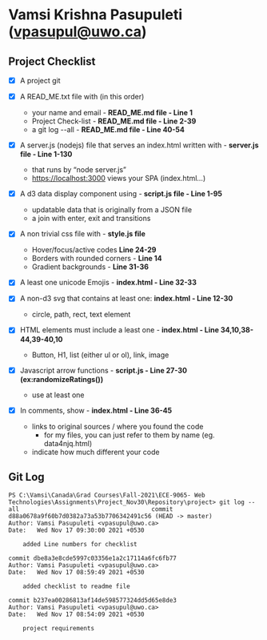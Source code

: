 # Vamsi Krishna Pasupuleti (vpasupul@uwo.ca)

## Project Checklist

- [x] A project git

- [x] A READ_ME.txt file with (in this order)
  - your name and email - **READ_ME.md file - Line 1**
  - Project Check-list - **READ_ME.md file - Line 2-39**
  - a git log --all - **READ_ME.md file - Line 40-54**

- [x] A server.js (nodejs) file that serves an index.html written with - **server.js file - Line 1-130**

  - that runs by “node server.js” 
  - <https://localhost:3000> views your SPA (index.html…)

- [x] A d3 data display component using - **script.js file - Line 1-95**
  - updatable data that is originally from a JSON file
  - a join with enter, exit and transitions

- [x] A non trivial css file with - **style.js file**
  - Hover/focus/active codes **Line 24-29**
  - Borders with rounded corners - **Line 14**
  - Gradient backgrounds - **Line 31-36**

- [x] A least one unicode Emojis - **index.html - Line 32-33**

- [x] A non-d3 svg that contains at least one: **index.html - Line 12-30**
  - circle, path, rect, text element
- [x] HTML elements must include a least one - **index.html - Line 34,10,38-44,39-40,10**
  - Button, H1, list (either ul or ol), link, image

- [x] Javascript arrow functions - **script.js - Line 27-30 (ex:randomizeRatings())**
  - use at least one

- [x] In comments, show - **index.html - Line 36-45**
  - links to original sources / where you found the code
    - for my files, you can just refer to them by name (eg. data4njq.html)
  - indicate how much different your code

## Git Log

```text
PS C:\Vamsi\Canada\Grad Courses\Fall-2021\ECE-9065- Web Technologies\Assignments\Project_Nov30\Repository\project> git log --all                                     commit d88a0678a9f60b7d0382a73a53b7706342491c56 (HEAD -> master)
Author: Vamsi Pasupuleti <vpasupul@uwo.ca>
Date:   Wed Nov 17 09:30:00 2021 +0530

    added Line numbers for checklist

commit dbe8a3e8cde5997c03356e1a2c17114a6fc6fb77
Author: Vamsi Pasupuleti <vpasupul@uwo.ca>
Date:   Wed Nov 17 08:59:49 2021 +0530

    added checklist to readme file

commit b237ea00286813af14de598577324dd5d65e8de3
Author: Vamsi Pasupuleti <vpasupul@uwo.ca>
Date:   Wed Nov 17 08:54:09 2021 +0530

    project requirements
```
